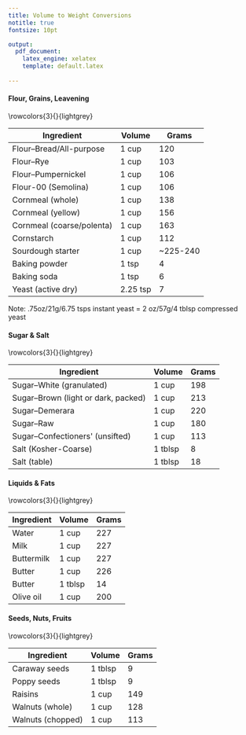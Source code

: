 ```yaml
---
title: Volume to Weight Conversions 
notitle: true 
fontsize: 10pt 

output: 
  pdf_document:
    latex_engine: xelatex
    template: default.latex
    
---
```


#### Flour, Grains, Leavening 

\rowcolors{3}{}{lightgrey}

| Ingredient | Volume | Grams |
|----------- |------- | ----- |
| Flour–Bread/All-purpose   | 1 cup    | 120 |
| Flour–Rye                 | 1 cup    | 103 | 
| Flour–Pumpernickel        | 1 cup    | 106 |
| Flour-00 (Semolina)       | 1 cup    | 106 |
| Cornmeal (whole)          | 1 cup    | 138 |
| Cornmeal (yellow)         | 1 cup    | 156 |
| Cornmeal (coarse/polenta) | 1 cup    | 163 |
| Cornstarch                | 1 cup    | 112 |
| Sourdough starter         | 1 cup    | ~225-240 |
| Baking powder             | 1 tsp    | 4 |
| Baking soda               | 1 tsp    | 6 |
| Yeast (active dry)        | 2.25 tsp | 7 |

Note: .75oz/21g/6.75 tsps instant yeast = 2 oz/57g/4 tblsp compressed yeast

#### Sugar & Salt 

\rowcolors{3}{}{lightgrey}

| Ingredient | Volume | Grams |
|----------- |------- | ----- |
| Sugar–White (granulated)            | 1 cup   | 198 |
| Sugar–Brown (light or dark, packed) | 1 cup   | 213 |
| Sugar–Demerara                      | 1 cup   | 220 |
| Sugar–Raw                           | 1 cup   | 180 |
| Sugar–Confectioners' (unsifted)     | 1 cup   | 113 |
| Salt (Kosher-Coarse)                | 1 tblsp | 8   |
| Salt (table)                        | 1 tblsp | 18  |

#### Liquids & Fats 

\rowcolors{3}{}{lightgrey}

| Ingredient | Volume | Grams |
|----------- |------- | ----- |
| Water      | 1 cup   | 227 |
| Milk       | 1 cup   | 227 |
| Buttermilk | 1 cup   | 227 |
| Butter     | 1 cup   | 226 |
| Butter     | 1 tblsp | 14  |
| Olive oil  | 1 cup   | 200  |


#### Seeds, Nuts, Fruits 

\rowcolors{3}{}{lightgrey}

| Ingredient | Volume | Grams |
|----------- |------- | ----- |
| Caraway seeds     | 1 tblsp | 9   |
| Poppy seeds       | 1 tblsp | 9   |
| Raisins           | 1 cup   | 149 |
| Walnuts (whole)   | 1 cup   | 128 |
| Walnuts (chopped) | 1 cup   | 113 |


